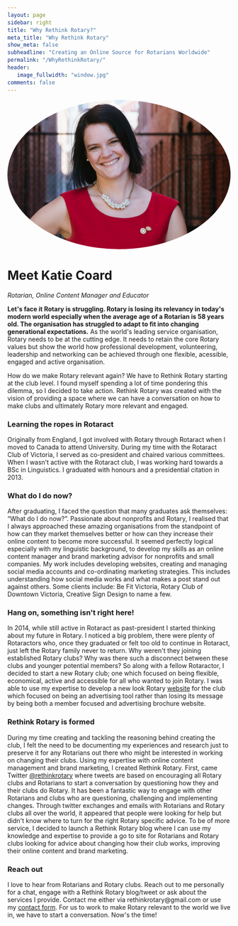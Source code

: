 ```yaml
---
layout: page
sidebar: right
title: "Why Rethink Rotary?"
meta_title: "Why Rethink Rotary"
show_meta: false
subheadline: "Creating an Online Source for Rotarians Worldwide"
permalink: "/WhyRethinkRotary/"
header:
   image_fullwidth: "window.jpg"
comments: false
---
```

<img src="/assets/img/katie.jpg" style='border-radius: 100%;'>

<h1>Meet Katie Coard</h1>
<span class="gray"><i>Rotarian, Online Content Manager and Educator</i></span>

<div class="social-icon-leadin">
    <a href="https://facebook.com/katiecoard">
      <i class="fa fa-facebook"></i>
    </a>
    <a href="mailto:katiebmcoard@gmail.com">
      <i class="fa fa-envelope-o"></i>
    </a> 
    <a href="https://ca.linkedin.com/in/katiecoard">
      <i class="fa fa-linkedin-square"></i>
    </a>
    <a href="https://twitter.com/RethinkRotary">
      <i class="fa fa-twitter"></i>
    </a>       
</div>	

<h7><b>Let's face it Rotary is struggling. Rotary is losing its relevancy in today's modern world especially when the average age of a Rotarian is 58 years old. The organisation has struggled to adapt to fit into changing generational expectations.</b></h7> As the world's leading service organisation, Rotary needs to be at the cutting edge. It needs to retain the core Rotary values but show the world how professional development, volunteering, leadership and networking can be achieved through one flexible, acessible, engaged and active organisation. 

How do we make Rotary relevant again? We have to Rethink Rotary starting at the club level. I found myself spending a lot of time pondering this dilemma, so I decided to take action. Rethink Rotary was created with the vision of providing a space where we can have a conversation on how to make clubs and ultimately Rotary more relevant and engaged.

<h3><b>Learning the ropes in Rotaract</b></h3>
Originally from England, I got involved with Rotary through Rotaract when I moved to Canada to attend University. During my time with the Rotaract Club of Victoria, I served as co-president and chaired various committees. When I wasn’t active with the Rotaract club, I was working hard towards a BSc in Linguistics. I graduated with honours and a presidential citation in 2013.

<h3><b>What do I do now?</b></h3>
After graduating, I faced the question that many graduates ask themselves: “What do I do now?”. Passionate about nonprofits and Rotary, I realised that I always approached these amazing organisations from the standpoint of how can they market themselves better or how can they increase their online content to become more successful. It seemed perfectly logical especially with my linguistic background, to develop my skills as an online content manager and brand marketing advisor for nonprofits and small companies. My work includes developing websites, creating and managing social media accounts and co-ordinating marketing strategies. This includes understanding how social media works and what makes a post stand out against others. Some clients include: Be Fit Victoria, Rotary Club of Downtown Victoria, Creative Sign Design to name a few. 

<h3><b>Hang on, something isn't right here!</b></h3>
In 2014, while still active in Rotaract as past-president I started thinking about my future in Rotary. I noticed a big problem, there were plenty of Rotaractors who, once they graduated or felt too old to continue in Rotaract, just left the Rotary family never to return. Why weren't they joining established Rotary clubs? Why was there such a disconnect between these clubs and younger potential members? So along with a fellow Rotaractor, I decided to start a new Rotary club; one which focused on being flexible, economical, active and accessible for all who wanted to join Rotary. I was able to use my expertise to develop a new look Rotary <a href="https://www.victoriarotary.com">website</a> for the club which focused on being an advertising tool rather than losing its message by being both a member focused and advertising brochure website.  

<h3><b>Rethink Rotary is formed</b></h3>
During my time creating and tackling the reasoning behind creating the club, I felt the need to be documenting my experiences and research just to preserve it for any Rotarians out there who might be interested in working on changing their clubs. Using  my expertise with online content management and brand marketing, I created Rethink Rotary. First, came Twitter <a href="https://twitter.com/RethinkRotary">@rethinkrotary</a> where tweets are based on encouraging all Rotary clubs and Rotarians to start a conversation by questioning how they and their clubs do Rotary. It has been a fantastic way to engage with other Rotarians and clubs who are questioning, challenging and implementing changes. Through twitter exchanges and emails with Rotarians and Rotary clubs all over the world, it appeared that people were looking for help but didn't know where to turn for the right Rotary specific advice. To be of more service, I decided to launch a Rethink Rotary blog where I can use my knowledge and expertise to provide a go to site for Rotarians and Rotary clubs looking for advice about changing how their club works, improving their online content and brand marketing.

<h3><b>Reach out</b></h3>
I love to hear from Rotarians and Rotary clubs. Reach out to me personally for a chat, engage with a Rethink Rotary blog/tweet or ask about the services I provide. Contact me either via <a mailto="rethinkrotary@gmail.com">rethinkrotary@gmail.com</a> or use my <a href="/contact/">contact form</a>. For us to work to make Rotary relevant to the world we live in, we have to start a conversation. Now's the time!

